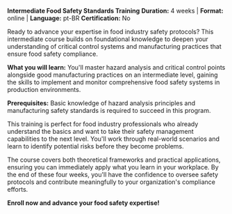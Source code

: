 **Intermediate Food Safety Standards Training**
**Duration:** 4 weeks | **Format:** online | **Language:** pt-BR
**Certification:** No

Ready to advance your expertise in food industry safety protocols? This intermediate course builds on foundational knowledge to deepen your understanding of critical control systems and manufacturing practices that ensure food safety compliance.

**What you will learn:**
You'll master hazard analysis and critical control points alongside good manufacturing practices on an intermediate level, gaining the skills to implement and monitor comprehensive food safety systems in production environments.

**Prerequisites:**
Basic knowledge of hazard analysis principles and manufacturing safety standards is required to succeed in this program.

This training is perfect for food industry professionals who already understand the basics and want to take their safety management capabilities to the next level. You'll work through real-world scenarios and learn to identify potential risks before they become problems.

The course covers both theoretical frameworks and practical applications, ensuring you can immediately apply what you learn in your workplace. By the end of these four weeks, you'll have the confidence to oversee safety protocols and contribute meaningfully to your organization's compliance efforts.

**Enroll now and advance your food safety expertise!**